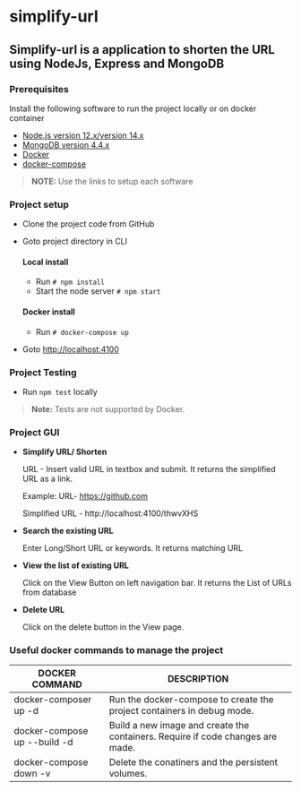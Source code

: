 # simplify-url
## Simplify-url is a application to shorten the URL using NodeJs, Express and MongoDB

### Prerequisites
Install the following software to run the project locally or on docker container
* [Node.js version 12.x/version 14.x](https://nodejs.org/en/download/)
* [MongoDB version 4.4.x](https://www.mongodb.com/download-center/community/releases)
* [Docker](https://www.docker.com/products)
* [docker-compose](https://docs.docker.com/compose/install/)

> **NOTE:** Use the links to setup each software

### Project setup
* Clone the project code from GitHub
* Goto project directory in CLI
    #### Local install
    * Run `# npm install`
    * Start the node server `# npm start`
    #### Docker install
    * Run `# docker-compose up`

* Goto [http://localhost:4100](http://localhost:4100)

### Project Testing
* Run `npm test` locally

> **Note:** Tests are not supported by Docker.

### Project GUI
* **Simplify URL/ Shorten**

    URL - Insert valid URL in textbox and submit.
    It returns the simplified URL as a link.

    Example:
    URL- https://github.com 

    Simplified URL - http://localhost:4100/thwvXHS

* **Search the existing URL**

    Enter Long/Short URL or keywords. 
    It returns matching URL 

* **View the list of existing URL**

    Click on the View Button on left navigation bar.
    It returns the List of URLs from database

* **Delete URL**

    Click on the delete button in the View page.




### Useful docker commands to manage the project
|DOCKER COMMAND|DESCRIPTION|
|-|-|
|docker-composer up -d|Run the docker-compose to create the project containers in debug mode.|
|docker-compose up --build -d|Build a new image and create the containers. Require if code changes are made.|
|docker-compose down -v|Delete the conatiners and the persistent volumes.|









